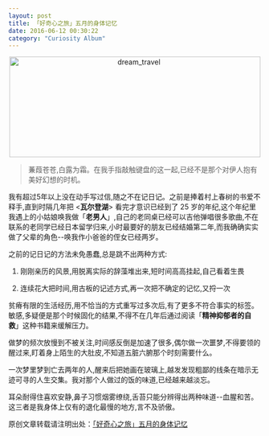 ```yaml
---
layout: post
title: 「好奇心之旅」五月的身体记忆
date: 2016-06-12 00:30:22
category: "Curiosity Album"
---
```

<center>
 <img src="http://7xv4lu.com1.z0.glb.clouddn.com/dd.jpg " width = "500" height = "200" alt="dream_travel" align=center />
</center>


>蒹葭苍苍,白露为霜。在我手指敲触键盘的这一起,已经不是那个对伊人抱有美好幻想的时机。

我有超过5年以上没在动手写过信,随之不在记日记。之前是捧着村上春树的书爱不释手,直到时隔几年把 <**瓦尔登湖**> 看完才意识已经到了 25 岁的年纪,这个年纪里我遇上的小姑娘唤我做「**老男人**」,自己的老同桌已经可以吉他弹唱很多歌曲,不在联系的老同学已经日本留学归来,小时最要好的朋友已经结婚第二年,而我确确实实做了父辈的角色--唤我作小爸爸的侄女已经两岁。

之前的记日记的方法未免愚蠢,总是跳不出两种方式:

1. 刚刚亲历的风景,用脱离实际的辞藻堆出来,短时间高高挂起,自己看着生畏

2. 连续花大把时间,用古板的记述方式,再一次把不确定的记忆,又捋一次

贫瘠有限的生活经历,用不恰当的方式重写过多次后,有了更多不符合事实的标签。敏感,多疑便是那个时候固化的结果,不得不在几年后通过阅读「**精神抑郁者的自救**」这种书籍来缓解压力。

做梦的频次放慢到不被关注,时间感反倒是加速了很多,偶尔做一次噩梦,不得要领的醒过来,盯着身上陌生的大肚皮,不知道五脏六腑那个时刻需要什么。

一次梦里梦到亡去两年的人,醒来后把她画在玻璃上,越发发现粗鄙的线条在暗示无迹可寻的人生交集。我对那个人做过的饭的味道,已经越来越淡忘。

耳朵耐得住喜欢安静,鼻子习惯烟雾缭绕,舌苔只能分辨得出两种味道--血腥和苦。这三者是我身体上仅有的退化最慢的地方,言不及骄傲。


原创文章转载请注明出处：[「好奇心之旅」五月的身体记忆](https://unclethree.github.io/curiosity%20album/2016/06/12/album-for-the-curiosity-1.html)